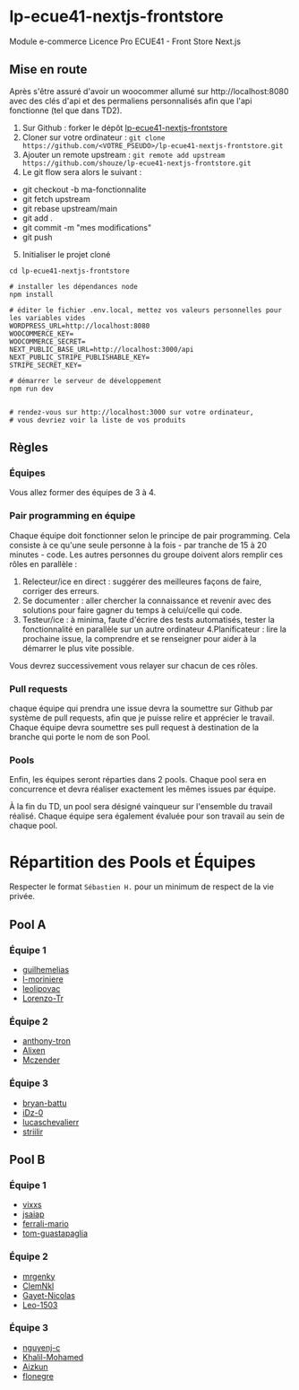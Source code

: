 # lp-ecue41-nextjs-frontstore

Module e-commerce Licence Pro ECUE41 - Front Store Next.js


## Mise en route

Après s'être assuré d'avoir un woocommer allumé sur http://localhost:8080 avec des clés d'api et des permaliens personnalisés afin que l'api fonctionne (tel que dans TD2).

1. Sur Github : forker le dépôt [lp-ecue41-nextjs-frontstore](https://github.com/shouze/lp-ecue41-nextjs-frontstore)
2. Cloner sur votre ordinateur : `git clone https://github.com/<VOTRE_PSEUDO>/lp-ecue41-nextjs-frontstore.git`
3. Ajouter un remote upstream : `git remote add upstream https://github.com/shouze/lp-ecue41-nextjs-frontstore.git`
4. Le git flow sera alors le suivant :
  - git checkout -b ma-fonctionnalite
  - git fetch upstream
  - git rebase upstream/main
  - git add .
  - git commit -m "mes modifications"
  - git push
5. Initialiser le projet cloné
```shell
cd lp-ecue41-nextjs-frontstore

# installer les dépendances node
npm install

# éditer le fichier .env.local, mettez vos valeurs personnelles pour les variables vides
WORDPRESS_URL=http://localhost:8080
WOOCOMMERCE_KEY=
WOOCOMMERCE_SECRET=
NEXT_PUBLIC_BASE_URL=http://localhost:3000/api
NEXT_PUBLIC_STRIPE_PUBLISHABLE_KEY=
STRIPE_SECRET_KEY=

# démarrer le serveur de développement
npm run dev


# rendez-vous sur http://localhost:3000 sur votre ordinateur,
# vous devriez voir la liste de vos produits
```

## Règles


### Équipes

Vous allez former des équipes de 3 à 4.

### Pair programming en équipe

Chaque équipe doit fonctionner selon le principe de pair programming. Cela consiste à ce qu'une seule personne à la fois - par tranche de 15 à 20 minutes - code. Les autres personnes du groupe doivent alors remplir ces rôles en parallèle :
1. Relecteur/ice en direct : suggérer des meilleures façons de faire, corriger des erreurs.
2. Se documenter : aller chercher la connaissance et revenir avec des solutions pour faire gagner du temps à celui/celle qui code.
3. Testeur/ice : à minima, faute d'écrire des tests automatisés, tester la fonctionnalité en parallèle sur un autre ordinateur
4.Planificateur : lire la prochaine issue, la comprendre et se renseigner pour aider à la démarrer le plus vite possible.

Vous devrez successivement vous relayer sur chacun de ces rôles.

### Pull requests

chaque équipe qui prendra une issue devra la soumettre sur Github par système de pull requests, afin que je puisse relire et apprécier le travail. Chaque équipe devra soumettre ses pull request à destination de la branche qui porte le nom de son Pool.

### Pools

Enfin, les équipes seront réparties dans 2 pools. Chaque pool sera en concurrence et devra réaliser exactement les mêmes issues par équipe.

À la fin du TD, un pool sera désigné vainqueur sur l'ensemble du travail réalisé. Chaque équipe sera également évaluée pour son travail au sein de chaque pool.

# Répartition des Pools et Équipes

Respecter le format `Sébastien H.` pour un minimum de respect de la vie privée.

## Pool A

### Équipe 1

- [guilhemelias](https://github.com/guilhemelias)
- [l-moriniere](https://github.com/l-moriniere)
- [leolipovac](https://github.com/leolipovac)
- [Lorenzo-Tr](https://github.com/Lorenzo-Tr)

### Équipe 2

- [anthony-tron](https://github.com/anthony-tron)
- [Alixen](https://github.com/Alixen)
- [Mczender](https://github.com/Mczender)

### Équipe 3

- [bryan-battu](https://github.com/bryan-battu)
- [iDz-0](https://github.com/iDz-0)
- [lucaschevalierr](https://github.com/lucaschevalierr)
- [striilir](https://github.com/striilir)

## Pool B

### Équipe 1

- [vixxs](https://github.com/vixxs)
- [jsaiap](https://github.com/jsaiap)
- [ferrali-mario](https://github.com/ferrali-mario)
- [tom-guastapaglia](https://github.com/tom-guastapaglia)

### Équipe 2

- [mrgenky](https://github.com/mrgenky)
- [ClemNkl](https://github.com/ClemNkl)
- [Gayet-Nicolas](https://github.com/Gayet-Nicolas)
- [Leo-1503](https://github.com/Leo-1503)

### Équipe 3

- [nguyenj-c](https://github.com/nguyenj-c)
- [Khalil-Mohamed](https://github.com/Khalil-Mohamed)
- [Aizkun](https://github.com/Aizkun)
- [flonegre](https://github.com/flonegre)

